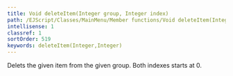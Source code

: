 ```yaml
---
title: Void deleteItem(Integer group, Integer index)
path: /EJScript/Classes/MainMenu/Member functions/Void deleteItem(Integer group, Integer index)
intellisense: 1
classref: 1
sortOrder: 519
keywords: deleteItem(Integer,Integer)
---
```



Delets the given item from the given group. Both indexes starts at 0.



